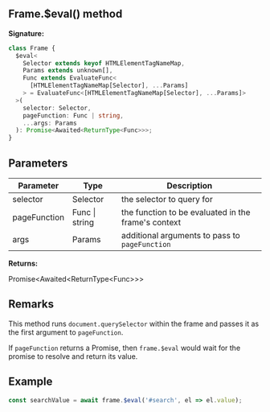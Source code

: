 ## Frame.$eval() method

**Signature:**

```typescript
class Frame {
  $eval<
    Selector extends keyof HTMLElementTagNameMap,
    Params extends unknown[],
    Func extends EvaluateFunc<
      [HTMLElementTagNameMap[Selector], ...Params]
    > = EvaluateFunc<[HTMLElementTagNameMap[Selector], ...Params]>
  >(
    selector: Selector,
    pageFunction: Func | string,
    ...args: Params
  ): Promise<Awaited<ReturnType<Func>>>;
}
```

## Parameters

| Parameter    | Type           | Description                                               |
| ------------ | -------------- | --------------------------------------------------------- |
| selector     | Selector       | the selector to query for                                 |
| pageFunction | Func \| string | the function to be evaluated in the frame's context       |
| args         | Params         | additional arguments to pass to <code>pageFunction</code> |

**Returns:**

Promise&lt;Awaited&lt;ReturnType&lt;Func&gt;&gt;&gt;

## Remarks

This method runs `document.querySelector` within the frame and passes it as the first argument to `pageFunction`.

If `pageFunction` returns a Promise, then `frame.$eval` would wait for the promise to resolve and return its value.

## Example

```js
const searchValue = await frame.$eval('#search', el => el.value);
```
